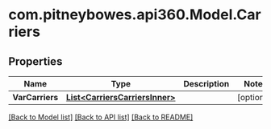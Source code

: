 # com.pitneybowes.api360.Model.Carriers

## Properties

Name | Type | Description | Notes
------------ | ------------- | ------------- | -------------
**VarCarriers** | [**List&lt;CarriersCarriersInner&gt;**](CarriersCarriersInner.md) |  | [optional] 

[[Back to Model list]](../../README.md#documentation-for-models) [[Back to API list]](../../README.md#documentation-for-api-endpoints) [[Back to README]](../../README.md)

